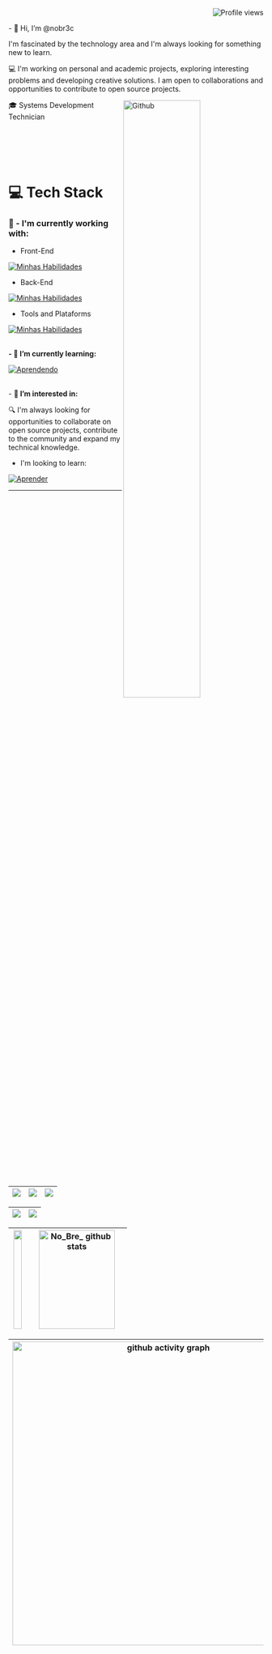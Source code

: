 <p align="right"> <img src="https://komarev.com/ghpvc/?username=nobr3c&color=ff0000" alt="Profile views" /> </p>
- 👋 Hi, I’m @nobr3c
  
I'm fascinated by the technology area and I'm always looking for something new to learn.<br>


💻 I'm working on personal and academic projects, exploring interesting problems and developing creative solutions. I am open to collaborations and opportunities to contribute to open source projects.<br>

<img width="55%" align="right" alt="Github" src="https://raw.githubusercontent.com/onimur/.github/master/.resources/git-header.svg" />

🎓 Systems Development Technician

<br>
<br>
<br>
<br>

# 💻 Tech Stack

### 🚀 - I'm currently working with:<br>

- Front-End

[![Minhas Habilidades](https://skillicons.dev/icons?i=java,html,css,bootstrap&theme=dark)](https://skillicons.dev)

- Back-End

[![Minhas Habilidades](https://skillicons.dev/icons?i=docker,sqlite,mysql,firebase&theme=dark)](https://skillicons.dev)

- Tools and Plataforms

[![Minhas Habilidades](https://skillicons.dev/icons?i=androidstudio,eclipse,git,gitlab,vscode,postman&theme=dark)](https://skillicons.dev)

<!-- androidstudio,eclipse,vscode,azure,aws,git,gitlab,postman,,linux -->

<br> **- 🎯 I’m currently learning:** <br>

[![Aprendendo](https://skillicons.dev/icons?i=graphql,nodejs,npm&theme=dark)](https://skillicons.dev)
<!--wordpress,ts,idea-->

<br> - **👀 I’m interested in:**

🔍 I'm always looking for opportunities to collaborate on open source projects, contribute to the community and expand my technical knowledge.

- I'm looking to learn: <br> 

[![Aprender](https://skillicons.dev/icons?i=kotlin,mongodb,postgres&theme=dark&perline=9)](https://skillicons.dev)

<!--tensorflow,ansible,flutter,dart,dotnet,express,gcp,grafana,nodejs,js,kubernetes,ruby,jquery,laravel,kotlin,mongodb,nestjs,nextjs,nginx,perl,postgres,react,reactivex,redux,cpp,graphql,sass -->
 
--------------------------------------------------------------------------------------------------------------------------------------------------------------------

| ![](http://github-profile-summary-cards.vercel.app/api/cards/stats?username=nobr3c&theme=nord_dark) | ![](http://github-profile-summary-cards.vercel.app/api/cards/repos-per-language?username=nobr3c&hide=Html&theme=nord_dark) | ![](http://github-profile-summary-cards.vercel.app/api/cards/most-commit-language?username=nobr3c&theme=nord_dark) |
| :-: | :-: | :-: |

| ![](http://github-profile-summary-cards.vercel.app/api/cards/profile-details?username=nobr3c&theme=nord_dark) | ![](https://github-readme-streak-stats.herokuapp.com/?user=nobr3c&hide_border=true&date_format=M%20j%5B%2C%20Y%5D&background=2D3742&stroke=2D3742&ring=6bbbca&fire=6bbbca&currStreakNum=fff&sideNums=6bbbca&currStreakLabel=6bbbca&sideLabels=fff&dates=fff) |
| :-: | :-: |

|<img width="91%" height="195px" src="https://github-readme-stats.vercel.app/api/top-langs/?username=nobr3c&layout=compact&hide_border=true&title_color=4682B4&text_color=4682B4&bg_color=0d1117" />|<img width="91%" height="195px" src="https://github-readme-stats.vercel.app/api?username=nobr3c&show_icons=true&count_private=true&hide_border=true&title_color=4682B4&icon_color=4682B4&text_color=c9d1d9&bg_color=0d1117" alt="No_Bre_ github stats" />|
| :-: | :-: |

|[<img src="https://github-readme-activity-graph.vercel.app/graph?username=nobr3c&theme=tokyo-night" width="600" alt="github activity graph"/>](https://github.com/ashutosh00710/github-readme-activity-graph)|
| :-: |


<!--
<img width="35%" align="left" alt="Github" src="https://github.githubassets.com/assets/profile-first-issue-dark-b8dbb02687b2.svg"/>
<img width="35%" align="left" alt="Github" src="https://github.githubassets.com/assets/profile-joined-github-dark-6369d0efb8b9.svg"/>


 📫 How to reach me [Nobr3c]([https://github.com/](https://linktr.ee/nobre_81)) -->

<!--
<p align="center">:round_pushpin: Contagem de visitantes</p>
<div align="center">
                      <a href="https://github.com/nobr3c">
    <img alt="visitors counter" src="https://profile-counter.glitch.me/nobr3c/count.svg">
   </div> -->


<!--

- 💞️ I’m looking to collaborate on ...
-

<p align="center">:round_pushpin: Contagem de visitantes</p>
<div align="center">
                      <a href="https://github.com/nobr3c">
    <img alt="visitors counter" src="https://profile-counter.glitch.me/nobr3c/count.svg">
   </div> 

<!---
nobr3c/nobr3c is a ✨ special ✨ repository because its `README.md` (this file) appears on your GitHub profile.
You can click the Preview link to take a look at your changes.

-->
